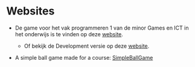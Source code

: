# Websites

- De game voor het vak programmeren 1 van de minor Games en ICT in het onderwijs is te vinden op deze [website](https://b9a9s9.github.io/Histocity_host_test/index.html).
  - Of bekijk de Development versie op deze [website](https://b9a9s9.github.io/Histocity_host_test/Development/index.html).

- A simple ball game made for a course: [SimpleBallGame](https://b9a9s9.github.io/SimpleBallGame/)
